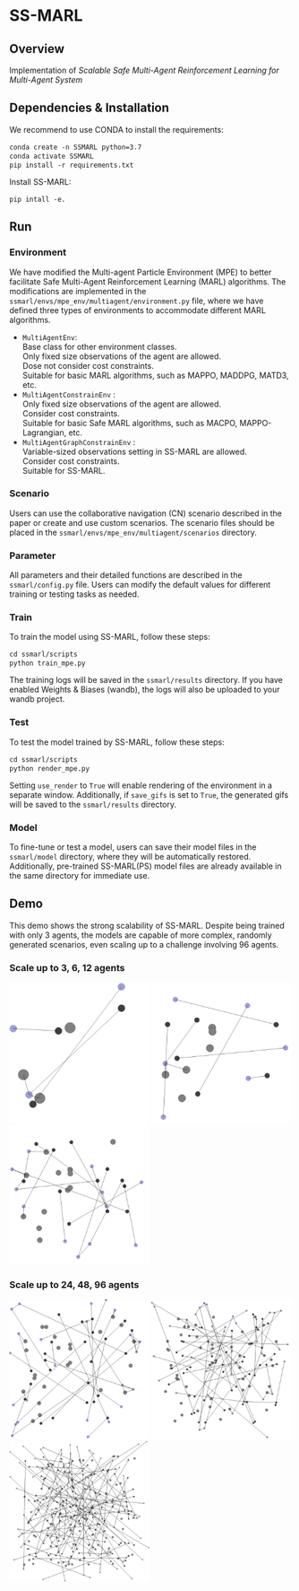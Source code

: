 # SS-MARL

## Overview

Implementation of *Scalable Safe Multi-Agent Reinforcement Learning for Multi-Agent System*

## Dependencies & Installation

We recommend to use CONDA to install the requirements:
```shell
conda create -n SSMARL python=3.7
conda activate SSMARL
pip install -r requirements.txt
```
Install SS-MARL:
```shell
pip intall -e.
```

## Run

### Environment
We have modified the Multi-agent Particle Environment (MPE) to better facilitate Safe Multi-Agent Reinforcement Learning (MARL) algorithms. The modifications are implemented in the `ssmarl/envs/mpe_env/multiagent/environment.py` file, 
where we have defined three types of environments to accommodate different MARL algorithms.
* `MultiAgentEnv`:   
Base class for other environment classes.   
Only fixed size observations of the agent are allowed.   
Dose not consider cost constraints.   
Suitable for basic MARL algorithms, such as MAPPO, MADDPG, MATD3, etc.
* `MultiAgentConstrainEnv` :   
Only fixed size observations of the agent are allowed.   
Consider cost constraints.   
Suitable for basic Safe MARL algorithms, such as MACPO, MAPPO-Lagrangian, etc.
* `MultiAgentGraphConstrainEnv` :   
Variable-sized observations setting in SS-MARL are allowed.   
Consider cost constraints.   
Suitable for SS-MARL.

### Scenario
Users can use the collaborative navigation (CN) scenario described in the paper or create and use custom scenarios. The scenario files should be placed in the `ssmarl/envs/mpe_env/multiagent/scenarios` directory.

### Parameter
All parameters and their detailed functions are described in the `ssmarl/config.py` file. Users can modify the default values for different training or testing tasks as needed.

### Train
To train the model using SS-MARL, follow these steps:
```shell
cd ssmarl/scripts
python train_mpe.py
```
The training logs will be saved in the `ssmarl/results` directory. 
If you have enabled Weights & Biases (wandb), the logs will also be uploaded to your wandb project.

### Test
To test the model trained by SS-MARL, follow these steps:
```shell
cd ssmarl/scripts
python render_mpe.py
```
Setting `use_render` to `True` will enable rendering of the environment in a separate window. Additionally, if `save_gifs` is set to `True`, the generated gifs will be saved to the `ssmarl/results` directory.

### Model

To fine-tune or test a model, users can save their model files in the `ssmarl/model` directory, where they will be automatically restored. Additionally, pre-trained SS-MARL(PS) model files are already available in the same directory for immediate use.

## Demo
This demo shows the strong scalability of SS-MARL. Despite being trained with only 3 agents, the models are capable of more complex, randomly generated scenarios, even scaling up to a challenge involving 96 agents.  
### Scale up to 3, 6, 12 agents
<img src="https://github.com/Qeneb/SS-MARL/blob/main/demo/3agents.gif" alt="3agents" style="width: 250px; height: 250px;" />  <img src="https://github.com/Qeneb/SS-MARL/blob/main/demo/6agents.gif" alt="6agents" style="width: 250px; height: 250px;" />  <img src="https://github.com/Qeneb/SS-MARL/blob/main/demo/12agents.gif" alt="12agents" style="width: 250px; height: 250px;" />  
### Scale up to 24, 48, 96 agents
<img src="https://github.com/Qeneb/SS-MARL/blob/main/demo/24agents.gif" alt="24agents" style="width: 250px; height: 250px;" />  <img src="https://github.com/Qeneb/SS-MARL/blob/main/demo/48agents.gif" alt="48agents" style="width: 250px; height: 250px;" />  <img src="https://github.com/Qeneb/SS-MARL/blob/main/demo/96agents.gif" alt="96agents" style="width: 250px; height: 250px;" />  

